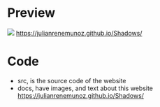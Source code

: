 # Preview
![](docs/screenshot.png)
https://julianrenemunoz.github.io/Shadows/
# Code
- src, is the source code of the website
- docs, have images, and text about this website
https://julianrenemunoz.github.io/Shadows/
